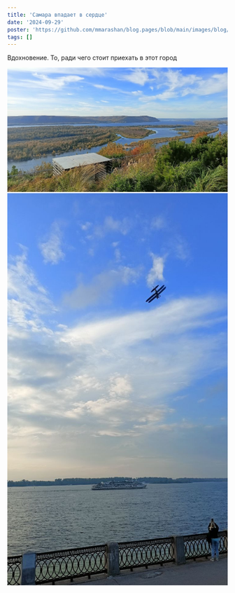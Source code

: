 ```yaml
---
title: 'Самара впадает в сердце'
date: '2024-09-29'
poster: 'https://github.com/mmarashan/blog.pages/blob/main/images/blog/2024.09-samara/min.png?raw=true'
tags: []
---
```


Вдохновение. То, ради чего стоит приехать в этот город

![alt text](https://github.com/mmarashan/blog.pages/blob/main/images/blog/2024.09-samara/1.jpg?raw=true)
![alt text](https://github.com/mmarashan/blog.pages/blob/main/images/blog/2024.09-samara/2.jpg?raw=true)
